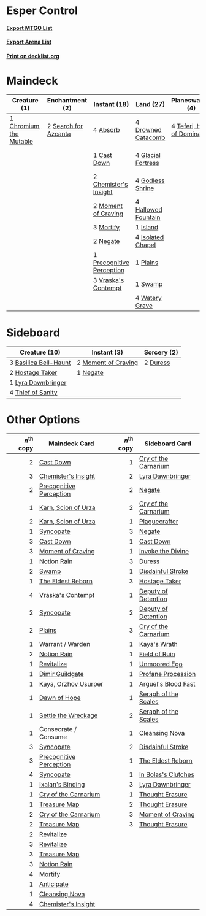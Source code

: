 # Esper Control

#### [Export MTGO List](../collection/Esper%20Control/Esper%20Control.txt)
#### [Export Arena List](../collection/Esper%20Control/Esper%20Control_arena.txt)
#### [Print on decklist.org](http://decklist.org/?deckmain=4%09Absorb%0A1%09Cast%20Down%0A2%09Chemister's%20Insight%0A1%09Chromium,%20the%20Mutable%0A4%09Drowned%20Catacomb%0A4%09Glacial%20Fortress%0A4%09Godless%20Shrine%0A4%09Hallowed%20Fountain%0A1%09Island%0A4%09Isolated%20Chapel%0A4%09Kaya's%20Wrath%0A2%09Moment%20of%20Craving%0A3%09Mortify%0A2%09Negate%0A1%09Plains%0A1%09Precognitive%20Perception%0A2%09Search%20for%20Azcanta%0A1%09Swamp%0A4%09Teferi,%20Hero%20of%20Dominaria%0A4%09Thought%20Erasure%0A3%09Vraska's%20Contempt%0A4%09Watery%20Grave&deckside=3%09Basilica%20Bell-Haunt%0A2%09Duress%0A2%09Hostage%20Taker%0A1%09Lyra%20Dawnbringer%0A2%09Moment%20of%20Craving%0A1%09Negate%0A4%09Thief%20of%20Sanity)
# Maindeck

|                                           Creature (1)                                           |                                        Enchantment (2)                                        |                                            Instant (18)                                            |                                          Land (27)                                          |                                           Planeswalker (4)                                           |                                        Sorcery (8)                                         |
|--------------------------------------------------------------------------------------------------|-----------------------------------------------------------------------------------------------|----------------------------------------------------------------------------------------------------|---------------------------------------------------------------------------------------------|------------------------------------------------------------------------------------------------------|--------------------------------------------------------------------------------------------|
|1 [Chromium, the Mutable](http://gatherer.wizards.com/Pages/Card/Details.aspx?multiverseid=447350)|2 [Search for Azcanta](http://gatherer.wizards.com/Pages/Card/Details.aspx?multiverseid=435226)|4 [Absorb](http://gatherer.wizards.com/Pages/Card/Details.aspx?multiverseid=23155)                  |4 [Drowned Catacomb](http://gatherer.wizards.com/Pages/Card/Details.aspx?multiverseid=430633)|4 [Teferi, Hero of Dominaria](http://gatherer.wizards.com/Pages/Card/Details.aspx?multiverseid=443095)|4 [Kaya's Wrath](http://gatherer.wizards.com/Pages/Card/Details.aspx?multiverseid=457331)   |
|                                                                                                  |                                                                                               |1 [Cast Down](http://gatherer.wizards.com/Pages/Card/Details.aspx?multiverseid=442969)              |4 [Glacial Fortress](http://gatherer.wizards.com/Pages/Card/Details.aspx?multiverseid=190562)|                                                                                                      |4 [Thought Erasure](http://gatherer.wizards.com/Pages/Card/Details.aspx?multiverseid=452956)|
|                                                                                                  |                                                                                               |2 [Chemister's Insight](http://gatherer.wizards.com/Pages/Card/Details.aspx?multiverseid=452782)    |4 [Godless Shrine](http://gatherer.wizards.com/Pages/Card/Details.aspx?multiverseid=405099)  |                                                                                                      |                                                                                            |
|                                                                                                  |                                                                                               |2 [Moment of Craving](http://gatherer.wizards.com/Pages/Card/Details.aspx?multiverseid=439736)      |4 [Hallowed Fountain](http://gatherer.wizards.com/Pages/Card/Details.aspx?multiverseid=97071)|                                                                                                      |                                                                                            |
|                                                                                                  |                                                                                               |3 [Mortify](http://gatherer.wizards.com/Pages/Card/Details.aspx?multiverseid=420829)                |1 [Island](http://gatherer.wizards.com/Pages/Card/Details.aspx?multiverseid=439857)          |                                                                                                      |                                                                                            |
|                                                                                                  |                                                                                               |2 [Negate](http://gatherer.wizards.com/Pages/Card/Details.aspx?multiverseid=423707)                 |4 [Isolated Chapel](http://gatherer.wizards.com/Pages/Card/Details.aspx?multiverseid=443129) |                                                                                                      |                                                                                            |
|                                                                                                  |                                                                                               |1 [Precognitive Perception](http://gatherer.wizards.com/Pages/Card/Details.aspx?multiverseid=457189)|1 [Plains](http://gatherer.wizards.com/Pages/Card/Details.aspx?multiverseid=439856)          |                                                                                                      |                                                                                            |
|                                                                                                  |                                                                                               |3 [Vraska's Contempt](http://gatherer.wizards.com/Pages/Card/Details.aspx?multiverseid=435283)      |1 [Swamp](http://gatherer.wizards.com/Pages/Card/Details.aspx?multiverseid=439858)           |                                                                                                      |                                                                                            |
|                                                                                                  |                                                                                               |                                                                                                    |4 [Watery Grave](http://gatherer.wizards.com/Pages/Card/Details.aspx?multiverseid=405114)    |                                                                                                      |                                                                                            |


# Sideboard

|                                         Creature (10)                                          |                                         Instant (3)                                          |                                   Sorcery (2)                                    |
|------------------------------------------------------------------------------------------------|----------------------------------------------------------------------------------------------|----------------------------------------------------------------------------------|
|3 [Basilica Bell-Haunt](http://gatherer.wizards.com/Pages/Card/Details.aspx?multiverseid=457300)|2 [Moment of Craving](http://gatherer.wizards.com/Pages/Card/Details.aspx?multiverseid=439736)|2 [Duress](http://gatherer.wizards.com/Pages/Card/Details.aspx?multiverseid=14557)|
|2 [Hostage Taker](http://gatherer.wizards.com/Pages/Card/Details.aspx?multiverseid=435379)      |1 [Negate](http://gatherer.wizards.com/Pages/Card/Details.aspx?multiverseid=423707)           |                                                                                  |
|1 [Lyra Dawnbringer](http://gatherer.wizards.com/Pages/Card/Details.aspx?multiverseid=442914)   |                                                                                              |                                                                                  |
|4 [Thief of Sanity](http://gatherer.wizards.com/Pages/Card/Details.aspx?multiverseid=452955)    |                                                                                              |                                                                                  |


# Other Options

|*n*<sup>th</sup> copy|                                          Maindeck Card                                           |*n*<sup>th</sup> copy|                                        Sideboard Card                                         |
|--------------------:|--------------------------------------------------------------------------------------------------|--------------------:|-----------------------------------------------------------------------------------------------|
|                    2|[Cast Down](http://gatherer.wizards.com/Pages/Card/Details.aspx?multiverseid=442969)              |                    1|[Cry of the Carnarium](http://gatherer.wizards.com/Pages/Card/Details.aspx?multiverseid=457214)|
|                    3|[Chemister's Insight](http://gatherer.wizards.com/Pages/Card/Details.aspx?multiverseid=452782)    |                    2|[Lyra Dawnbringer](http://gatherer.wizards.com/Pages/Card/Details.aspx?multiverseid=442914)    |
|                    2|[Precognitive Perception](http://gatherer.wizards.com/Pages/Card/Details.aspx?multiverseid=457189)|                    2|[Negate](http://gatherer.wizards.com/Pages/Card/Details.aspx?multiverseid=423707)              |
|                    1|[Karn, Scion of Urza](http://gatherer.wizards.com/Pages/Card/Details.aspx?multiverseid=442889)    |                    2|[Cry of the Carnarium](http://gatherer.wizards.com/Pages/Card/Details.aspx?multiverseid=457214)|
|                    2|[Karn, Scion of Urza](http://gatherer.wizards.com/Pages/Card/Details.aspx?multiverseid=442889)    |                    1|[Plaguecrafter](http://gatherer.wizards.com/Pages/Card/Details.aspx?multiverseid=452832)       |
|                    1|[Syncopate](http://gatherer.wizards.com/Pages/Card/Details.aspx?multiverseid=442955)              |                    3|[Negate](http://gatherer.wizards.com/Pages/Card/Details.aspx?multiverseid=423707)              |
|                    3|[Cast Down](http://gatherer.wizards.com/Pages/Card/Details.aspx?multiverseid=442969)              |                    1|[Cast Down](http://gatherer.wizards.com/Pages/Card/Details.aspx?multiverseid=442969)           |
|                    3|[Moment of Craving](http://gatherer.wizards.com/Pages/Card/Details.aspx?multiverseid=439736)      |                    1|[Invoke the Divine](http://gatherer.wizards.com/Pages/Card/Details.aspx?multiverseid=442910)   |
|                    1|[Notion Rain](http://gatherer.wizards.com/Pages/Card/Details.aspx?multiverseid=452943)            |                    3|[Duress](http://gatherer.wizards.com/Pages/Card/Details.aspx?multiverseid=14557)               |
|                    2|[Swamp](http://gatherer.wizards.com/Pages/Card/Details.aspx?multiverseid=439858)                  |                    1|[Disdainful Stroke](http://gatherer.wizards.com/Pages/Card/Details.aspx?multiverseid=420705)   |
|                    1|[The Eldest Reborn](http://gatherer.wizards.com/Pages/Card/Details.aspx?multiverseid=442978)      |                    3|[Hostage Taker](http://gatherer.wizards.com/Pages/Card/Details.aspx?multiverseid=435379)       |
|                    4|[Vraska's Contempt](http://gatherer.wizards.com/Pages/Card/Details.aspx?multiverseid=435283)      |                    1|[Deputy of Detention](http://gatherer.wizards.com/Pages/Card/Details.aspx?multiverseid=457309) |
|                    2|[Syncopate](http://gatherer.wizards.com/Pages/Card/Details.aspx?multiverseid=442955)              |                    2|[Deputy of Detention](http://gatherer.wizards.com/Pages/Card/Details.aspx?multiverseid=457309) |
|                    2|[Plains](http://gatherer.wizards.com/Pages/Card/Details.aspx?multiverseid=439856)                 |                    3|[Cry of the Carnarium](http://gatherer.wizards.com/Pages/Card/Details.aspx?multiverseid=457214)|
|                    1|Warrant / Warden                                                                                  |                    1|[Kaya's Wrath](http://gatherer.wizards.com/Pages/Card/Details.aspx?multiverseid=457331)        |
|                    2|[Notion Rain](http://gatherer.wizards.com/Pages/Card/Details.aspx?multiverseid=452943)            |                    1|[Field of Ruin](http://gatherer.wizards.com/Pages/Card/Details.aspx?multiverseid=435415)       |
|                    1|[Revitalize](http://gatherer.wizards.com/Pages/Card/Details.aspx?multiverseid=447171)             |                    1|[Unmoored Ego](http://gatherer.wizards.com/Pages/Card/Details.aspx?multiverseid=452962)        |
|                    1|[Dimir Guildgate](http://gatherer.wizards.com/Pages/Card/Details.aspx?multiverseid=376306)        |                    1|[Profane Procession](http://gatherer.wizards.com/Pages/Card/Details.aspx?multiverseid=439826)  |
|                    1|[Kaya, Orzhov Usurper](http://gatherer.wizards.com/Pages/Card/Details.aspx?multiverseid=457330)   |                    1|[Arguel's Blood Fast](http://gatherer.wizards.com/Pages/Card/Details.aspx?multiverseid=439316) |
|                    1|[Dawn of Hope](http://gatherer.wizards.com/Pages/Card/Details.aspx?multiverseid=452758)           |                    1|[Seraph of the Scales](http://gatherer.wizards.com/Pages/Card/Details.aspx?multiverseid=457349)|
|                    1|[Settle the Wreckage](http://gatherer.wizards.com/Pages/Card/Details.aspx?multiverseid=435186)    |                    2|[Seraph of the Scales](http://gatherer.wizards.com/Pages/Card/Details.aspx?multiverseid=457349)|
|                    1|Consecrate / Consume                                                                              |                    1|[Cleansing Nova](http://gatherer.wizards.com/Pages/Card/Details.aspx?multiverseid=447145)      |
|                    3|[Syncopate](http://gatherer.wizards.com/Pages/Card/Details.aspx?multiverseid=442955)              |                    2|[Disdainful Stroke](http://gatherer.wizards.com/Pages/Card/Details.aspx?multiverseid=420705)   |
|                    3|[Precognitive Perception](http://gatherer.wizards.com/Pages/Card/Details.aspx?multiverseid=457189)|                    1|[The Eldest Reborn](http://gatherer.wizards.com/Pages/Card/Details.aspx?multiverseid=442978)   |
|                    4|[Syncopate](http://gatherer.wizards.com/Pages/Card/Details.aspx?multiverseid=442955)              |                    1|[In Bolas's Clutches](http://gatherer.wizards.com/Pages/Card/Details.aspx?multiverseid=442942) |
|                    1|[Ixalan's Binding](http://gatherer.wizards.com/Pages/Card/Details.aspx?multiverseid=435168)       |                    3|[Lyra Dawnbringer](http://gatherer.wizards.com/Pages/Card/Details.aspx?multiverseid=442914)    |
|                    1|[Cry of the Carnarium](http://gatherer.wizards.com/Pages/Card/Details.aspx?multiverseid=457214)   |                    1|[Thought Erasure](http://gatherer.wizards.com/Pages/Card/Details.aspx?multiverseid=452956)     |
|                    1|[Treasure Map](http://gatherer.wizards.com/Pages/Card/Details.aspx?multiverseid=435410)           |                    2|[Thought Erasure](http://gatherer.wizards.com/Pages/Card/Details.aspx?multiverseid=452956)     |
|                    2|[Cry of the Carnarium](http://gatherer.wizards.com/Pages/Card/Details.aspx?multiverseid=457214)   |                    3|[Moment of Craving](http://gatherer.wizards.com/Pages/Card/Details.aspx?multiverseid=439736)   |
|                    2|[Treasure Map](http://gatherer.wizards.com/Pages/Card/Details.aspx?multiverseid=435410)           |                    3|[Thought Erasure](http://gatherer.wizards.com/Pages/Card/Details.aspx?multiverseid=452956)     |
|                    2|[Revitalize](http://gatherer.wizards.com/Pages/Card/Details.aspx?multiverseid=447171)             |                     |                                                                                               |
|                    3|[Revitalize](http://gatherer.wizards.com/Pages/Card/Details.aspx?multiverseid=447171)             |                     |                                                                                               |
|                    3|[Treasure Map](http://gatherer.wizards.com/Pages/Card/Details.aspx?multiverseid=435410)           |                     |                                                                                               |
|                    3|[Notion Rain](http://gatherer.wizards.com/Pages/Card/Details.aspx?multiverseid=452943)            |                     |                                                                                               |
|                    4|[Mortify](http://gatherer.wizards.com/Pages/Card/Details.aspx?multiverseid=420829)                |                     |                                                                                               |
|                    1|[Anticipate](http://gatherer.wizards.com/Pages/Card/Details.aspx?multiverseid=401813)             |                     |                                                                                               |
|                    1|[Cleansing Nova](http://gatherer.wizards.com/Pages/Card/Details.aspx?multiverseid=447145)         |                     |                                                                                               |
|                    4|[Chemister's Insight](http://gatherer.wizards.com/Pages/Card/Details.aspx?multiverseid=452782)    |                     |                                                                                               |

